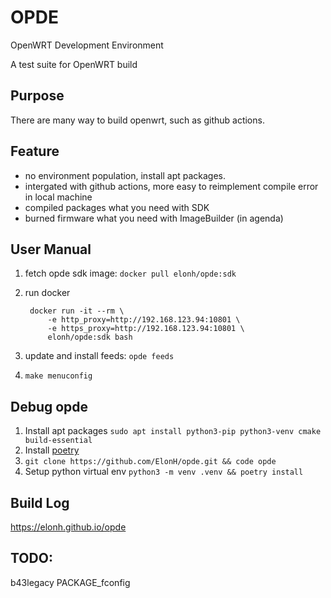 # OPDE
OpenWRT Development Environment

A test suite for OpenWRT build

## Purpose
There are many way to build openwrt, such as github actions.

## Feature

- no environment population, install apt packages.
- intergated with github actions, more easy to reimplement compile error in local machine
- compiled packages what you need with SDK
- burned firmware what you need with ImageBuilder (in agenda)

## User Manual

1. fetch opde sdk image: `docker pull elonh/opde:sdk`
2. run docker

		docker run -it --rm \
			-e http_proxy=http://192.168.123.94:10801 \
			-e https_proxy=http://192.168.123.94:10801 \
			elonh/opde:sdk bash

3. update and install feeds: `opde feeds`
4. `make menuconfig`

## Debug opde

1. Install apt packages `sudo apt install python3-pip python3-venv cmake build-essential`
2. Install [poetry](https://python-poetry.org/docs/#installation)
3. `git clone https://github.com/ElonH/opde.git && code opde`
4. Setup python virtual env `python3 -m venv .venv && poetry install`

## Build Log

<https://elonh.github.io/opde>

## TODO: 

b43legacy
PACKAGE_fconfig
